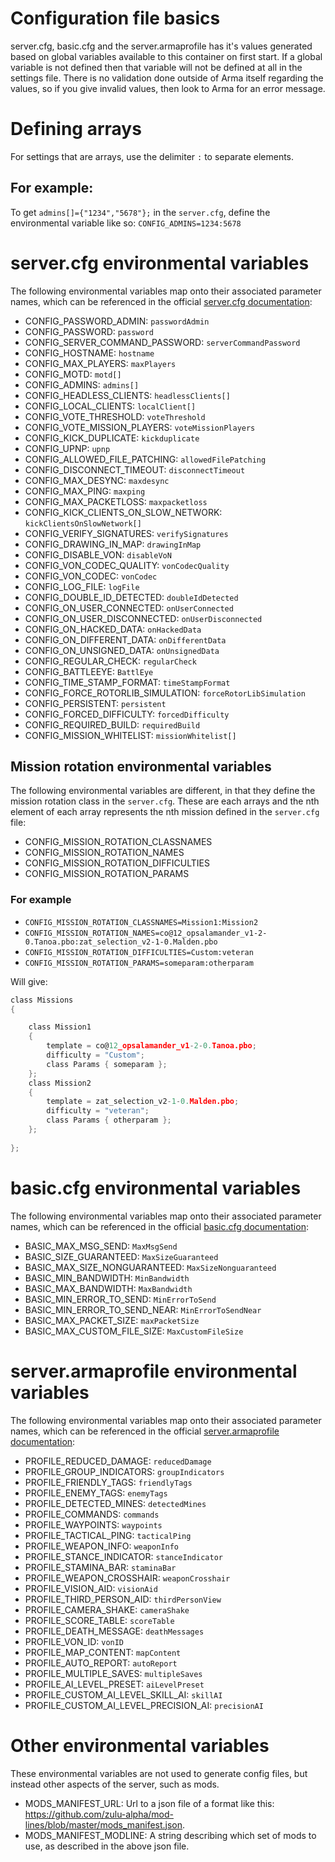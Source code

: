 # Configuration file basics
server.cfg, basic.cfg and the server.armaprofile has it's values generated based on global variables available to this container on first start.
If a global variable is not defined then that variable will not be defined at all in the settings file.
There is no validation done outside of Arma itself regarding the values, so if you give invalid values, then look to Arma for an error message.

# Defining arrays
For settings that are arrays, use the delimiter `:` to separate elements.
## For example:
To get `admins[]={"1234","5678"};` in the `server.cfg`, define the environmental variable like so: `CONFIG_ADMINS=1234:5678`

# server.cfg environmental variables
The following environmental variables map onto their associated parameter names, which can be referenced in the official [server.cfg documentation](https://community.bistudio.com/wiki/server.cfg):
* CONFIG_PASSWORD_ADMIN: `passwordAdmin`
* CONFIG_PASSWORD: `password`
* CONFIG_SERVER_COMMAND_PASSWORD: `serverCommandPassword`
* CONFIG_HOSTNAME: `hostname`
* CONFIG_MAX_PLAYERS: `maxPlayers`
* CONFIG_MOTD: `motd[]`
* CONFIG_ADMINS: `admins[]`
* CONFIG_HEADLESS_CLIENTS: `headlessClients[]`
* CONFIG_LOCAL_CLIENTS: `localClient[]`
* CONFIG_VOTE_THRESHOLD: `voteThreshold`
* CONFIG_VOTE_MISSION_PLAYERS: `voteMissionPlayers`
* CONFIG_KICK_DUPLICATE: `kickduplicate`
* CONFIG_UPNP: `upnp`
* CONFIG_ALLOWED_FILE_PATCHING: `allowedFilePatching`
* CONFIG_DISCONNECT_TIMEOUT: `disconnectTimeout`
* CONFIG_MAX_DESYNC: `maxdesync`
* CONFIG_MAX_PING: `maxping`
* CONFIG_MAX_PACKETLOSS: `maxpacketloss`
* CONFIG_KICK_CLIENTS_ON_SLOW_NETWORK: `kickClientsOnSlowNetwork[]`
* CONFIG_VERIFY_SIGNATURES: `verifySignatures`
* CONFIG_DRAWING_IN_MAP: `drawingInMap`
* CONFIG_DISABLE_VON: `disableVoN`
* CONFIG_VON_CODEC_QUALITY: `vonCodecQuality`
* CONFIG_VON_CODEC: `vonCodec`
* CONFIG_LOG_FILE: `logFile`
* CONFIG_DOUBLE_ID_DETECTED: `doubleIdDetected`
* CONFIG_ON_USER_CONNECTED: `onUserConnected`
* CONFIG_ON_USER_DISCONNECTED: `onUserDisconnected`
* CONFIG_ON_HACKED_DATA: `onHackedData`
* CONFIG_ON_DIFFERENT_DATA: `onDifferentData`
* CONFIG_ON_UNSIGNED_DATA: `onUnsignedData`
* CONFIG_REGULAR_CHECK: `regularCheck`
* CONFIG_BATTLEEYE: `BattlEye`
* CONFIG_TIME_STAMP_FORMAT: `timeStampFormat`
* CONFIG_FORCE_ROTORLIB_SIMULATION: `forceRotorLibSimulation`
* CONFIG_PERSISTENT: `persistent`
* CONFIG_FORCED_DIFFICULTY: `forcedDifficulty`
* CONFIG_REQUIRED_BUILD: `requiredBuild`
* CONFIG_MISSION_WHITELIST: `missionWhitelist[]`
## Mission rotation environmental variables
The following environmental variables are different, in that they define the mission rotation class in the `server.cfg`.
These are each arrays and the nth element of each array represents the nth mission defined in the `server.cfg` file:
* CONFIG_MISSION_ROTATION_CLASSNAMES
* CONFIG_MISSION_ROTATION_NAMES
* CONFIG_MISSION_ROTATION_DIFFICULTIES
* CONFIG_MISSION_ROTATION_PARAMS
### For example
* `CONFIG_MISSION_ROTATION_CLASSNAMES=Mission1:Mission2`
* `CONFIG_MISSION_ROTATION_NAMES=co@12_opsalamander_v1-2-0.Tanoa.pbo:zat_selection_v2-1-0.Malden.pbo`
* `CONFIG_MISSION_ROTATION_DIFFICULTIES=Custom:veteran`
* `CONFIG_MISSION_ROTATION_PARAMS=someparam:otherparam`

Will give:
```c
class Missions
{

	class Mission1
	{
		template = co@12_opsalamander_v1-2-0.Tanoa.pbo;
		difficulty = "Custom";
		class Params { someparam };
	};
	class Mission2
	{
		template = zat_selection_v2-1-0.Malden.pbo;
		difficulty = "veteran";
		class Params { otherparam };
	};
	
};
```

# basic.cfg environmental variables
The following environmental variables map onto their associated parameter names, which can be referenced in the official [basic.cfg documentation](https://community.bistudio.com/wiki/basic.cfg):
* BASIC_MAX_MSG_SEND: `MaxMsgSend`
* BASIC_SIZE_GUARANTEED: `MaxSizeGuaranteed`
* BASIC_MAX_SIZE_NONGUARANTEED: `MaxSizeNonguaranteed`
* BASIC_MIN_BANDWIDTH: `MinBandwidth`
* BASIC_MAX_BANDWIDTH: `MaxBandwidth`
* BASIC_MIN_ERROR_TO_SEND: `MinErrorToSend`
* BASIC_MIN_ERROR_TO_SEND_NEAR: `MinErrorToSendNear`
* BASIC_MAX_PACKET_SIZE: `maxPacketSize`
* BASIC_MAX_CUSTOM_FILE_SIZE: `MaxCustomFileSize`

# server.armaprofile environmental variables
The following environmental variables map onto their associated parameter names, which can be referenced in the official [server.armaprofile documentation](https://community.bistudio.com/wiki/server.armaprofile#Arma_3):
* PROFILE_REDUCED_DAMAGE: `reducedDamage`
* PROFILE_GROUP_INDICATORS: `groupIndicators`
* PROFILE_FRIENDLY_TAGS: `friendlyTags`
* PROFILE_ENEMY_TAGS: `enemyTags`
* PROFILE_DETECTED_MINES: `detectedMines`
* PROFILE_COMMANDS: `commands`
* PROFILE_WAYPOINTS: `waypoints`
* PROFILE_TACTICAL_PING: `tacticalPing`
* PROFILE_WEAPON_INFO: `weaponInfo`
* PROFILE_STANCE_INDICATOR: `stanceIndicator`
* PROFILE_STAMINA_BAR: `staminaBar`
* PROFILE_WEAPON_CROSSHAIR: `weaponCrosshair`
* PROFILE_VISION_AID: `visionAid`
* PROFILE_THIRD_PERSON_AID: `thirdPersonView`
* PROFILE_CAMERA_SHAKE: `cameraShake`
* PROFILE_SCORE_TABLE: `scoreTable`
* PROFILE_DEATH_MESSAGE: `deathMessages`
* PROFILE_VON_ID: `vonID`
* PROFILE_MAP_CONTENT: `mapContent`
* PROFILE_AUTO_REPORT: `autoReport`
* PROFILE_MULTIPLE_SAVES: `multipleSaves`
* PROFILE_AI_LEVEL_PRESET: `aiLevelPreset`
* PROFILE_CUSTOM_AI_LEVEL_SKILL_AI: `skillAI`
* PROFILE_CUSTOM_AI_LEVEL_PRECISION_AI: `precisionAI`

# Other environmental variables
These environmental variables are not used to generate config files, but instead other aspects of the server, such as mods.
* MODS_MANIFEST_URL: Url to a json file of a format like this: https://github.com/zulu-alpha/mod-lines/blob/master/mods_manifest.json.
* MODS_MANIFEST_MODLINE: A string describing which set of mods to use, as described in the above json file.
